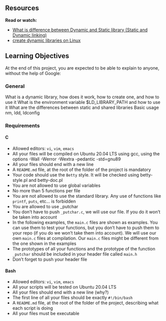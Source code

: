 ## Resources
<strong>Read or watch:</strong>

* [What is difference between Dynamic and Static library (Static and Dynamic linking)](https://intranet.alxswe.com/rltoken/XLLmLISlteUIxrLzNdm3_Q)
* [create dynamic libraries on Linux](https://intranet.alxswe.com/rltoken/JEqzgE_pPe48rvbspGL-2g)

## Learning Objectives
At the end of this project, you are expected to be able to explain to anyone, without the help of Google:

### General
What is a dynamic library, how does it work, how to create one, and how to use it
What is the environment variable $LD_LIBRARY_PATH and how to use it
What are the differences between static and shared libraries
Basic usage nm, ldd, ldconfig

### Requirements
#### C
* Allowed editors: `vi`, `vim`, `emacs`
* All your files will be compiled on Ubuntu 20.04 LTS using gcc, using the options -Wall -Werror -Wextra -pedantic -std=gnu89
* All your files should end with a new line
* A `README.md` file, at the root of the folder of the project is mandatory
* Your code should use the `Betty` style. It will be checked using betty-style.pl and betty-doc.pl
* You are not allowed to use global variables
* No more than 5 functions per file
* You are not allowed to use the standard library. Any use of functions like `printf`, `puts`, etc… is forbidden
* You are allowed to use _putchar
* You don’t have to push `_putchar.c`, we will use our file. If you do it won’t be taken into account
* In the following examples, the `main.c` files are shown as examples. You can use them to test your functions, but you don’t have to push them to your repo (if you do we won’t take them into account). We will use our own `main.c` files at compilation. Our `main.c` files might be different from the one shown in the examples
* The prototypes of all your functions and the prototype of the function `_putchar` should be included in your header file called `main.h`
* Don’t forget to push your header file

#### Bash
* Allowed editors: `vi`, `vim`, `emacs`
* All your scripts will be tested on Ubuntu 20.04 LTS
* All your files should end with a new line (why?)
* The first line of all your files should be exactly `#!/bin/bash`
* A `README.md` file, at the root of the folder of the project, describing what each script is doing
* All your files must be executable

